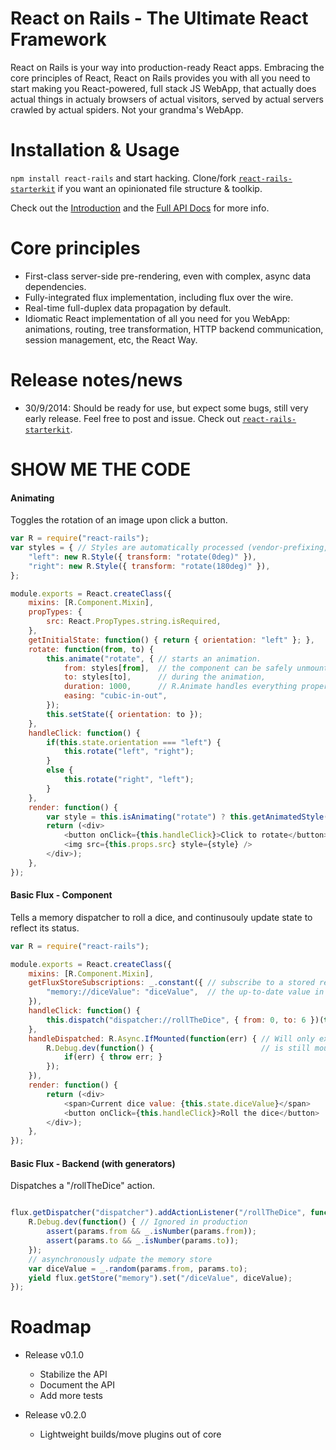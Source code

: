 React on Rails - The Ultimate React Framework
=============================================

React on Rails is your way into production-ready React apps.
Embracing the core principles of React, React on Rails provides you with all you need
to start making you React-powered, full stack JS WebApp, that actually does actual things
in actualy browsers of actual visitors, served by actual servers crawled by actual spiders.
Not your grandma's WebApp.

Installation & Usage
====================
`npm install react-rails` and start hacking.
Clone/fork [`react-rails-starterkit`](https://github.com/elierotenberg/react-rails-starterkit) if you want an opinionated file structure & toolkip.

Check out the [Introduction](https://github.com/elierotenberg/react-rails/blob/master/INTRO.md) and the [Full API Docs](https://github.com/elierotenberg/react-rails/blob/master/API.md) for more info.

Core principles
===============
- First-class server-side pre-rendering, even with complex, async data dependencies.
- Fully-integrated flux implementation, including flux over the wire.
- Real-time full-duplex data propagation by default.
- Idiomatic React implementation of all you need for you WebApp: animations, routing,
tree transformation, HTTP backend communication, session management, etc, the React Way.

Release notes/news
==================
- 30/9/2014: Should be ready for use, but expect some bugs, still very early release.
Feel free to post and issue. Check out [`react-rails-starterkit`](https://github.com/elierotenberg/react-rails-starterkit).

SHOW ME THE CODE
================

#### Animating

Toggles the rotation of an image upon click a button.

```js
var R = require("react-rails");
var styles = { // Styles are automatically processed (vendor-prefixing, etc)
    "left": new R.Style({ transform: "rotate(0deg)" }),
    "right": new R.Style({ transform: "rotate(180deg)" }),
};

module.exports = React.createClass({
    mixins: [R.Component.Mixin],
    propTypes: {
        src: React.PropTypes.string.isRequired,
    },
    getInitialState: function() { return { orientation: "left" }; },
    rotate: function(from, to) {
        this.animate("rotate", { // starts an animation.
            from: styles[from],  // the component can be safely unmounted
            to: styles[to],      // during the animation,
            duration: 1000,      // R.Animate handles everything properly.
            easing: "cubic-in-out",
        });
        this.setState({ orientation: to });
    },
    handleClick: function() {
        if(this.state.orientation === "left") {
            this.rotate("left", "right");
        }
        else {
            this.rotate("right", "left");
        }
    },
    render: function() {
        var style = this.isAnimating("rotate") ? this.getAnimatedStyle("rotate") : styles[this.state.orientation];
        return (<div>
            <button onClick={this.handleClick}>Click to rotate</button>
            <img src={this.props.src} style={style} />
        </div>);
    },
});
```

#### Basic Flux - Component

Tells a memory dispatcher to roll a dice, and continusouly update state to reflect its status.

```js
var R = require("react-rails");

module.exports = React.createClass({
    mixins: [R.Component.Mixin],
    getFluxStoreSubscriptions: _.constant({ // subscribe to a stored resources and auto-injects
        "memory://diceValue": "diceValue",  // the up-to-date value in state.
    }),
    handleClick: function() {
        this.dispatch("dispatcher://rollTheDice", { from: 0, to: 6 })(this.handleDispatched);
    },
    handleDispatched: R.Async.IfMounted(function(err) { // Will only execute if the component
        R.Debug.dev(function() {                        // is still mounted when invoked
            if(err) { throw err; }
        });
    }),
    render: function() {
        return (<div>
            <span>Current dice value: {this.state.diceValue}</span>
            <button onClick={this.handleClick}>Roll the dice</button>
        </div>);
    },
});
```

#### Basic Flux - Backend (with generators)

Dispatches a "/rollTheDice" action.

```js

flux.getDispatcher("dispatcher").addActionListener("/rollTheDice", function*(params) {
    R.Debug.dev(function() { // Ignored in production
        assert(params.from && _.isNumber(params.from));
        assert(params.to && _.isNumber(params.to));
    });
    // asynchronously udpate the memory store
    var diceValue = _.random(params.from, params.to);
    yield flux.getStore("memory").set("/diceValue", diceValue);
});
```



Roadmap
=======

- Release v0.1.0
    - Stabilize the API
    - Document the API
    - Add more tests

- Release v0.2.0
    - Lightweight builds/move plugins out of core
